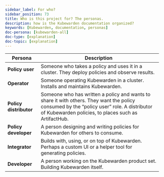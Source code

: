 ```yaml
---
sidebar_label: For who?
sidebar_position: 73
title: Who is this project for? The personas.
description: how is the Kubewarden documentation organized?
keywords: [Kubewarden, documentation, personas]
doc-persona: [kubewarden-all]
doc-type: [explanation]
doc-topic: [explanation]
---
```


<head>
  <link rel="canonical" href="https://docs.kubewarden.io/personas"/>
</head>

<!-- prettier-ignore -->
|Persona|Description|
|-|-|
|**Policy user**|Someone who takes a policy and uses it in a cluster. They deploy policies and observe results.|
|**Operator**|Someone operating Kubewarden in a cluster. Installs and maintains Kubewarden.|
|**Policy distributor**|Someone who has written a policy and wants to share it with others. They want the policy consumed by the “policy user” role. A distributor of Kubewarden policies, to places such as ArtifactHub.|
|**Policy developer**| A person designing and writing policies for Kubewarden for others to consume.|
|**Integrator**|Builds with, using, or on top of Kubewarden. Perhaps a custom UI or a helper tool for generating policies.|
|**Developer**|A person working on the Kubewarden product set. Building Kubewarden itself.|
